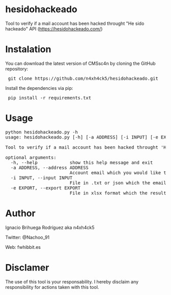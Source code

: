 # hesidohackeado
Tool to verify if a mail account has been hacked throught "He sido hackeado" API (https://hesidohackeado.com/)

# Instalation

You can download the latest version of CMSsc4n by cloning the GitHub repository:

<pre> git clone https://github.com/n4xh4ck5/hesidohackeado.git </pre>

Install the dependencies via pip:

<pre> pip install -r requirements.txt </pre>

# Usage

<pre>
python hesidohackeado.py -h
usage: hesidohackeado.py [-h] [-a ADDRESS] [-i INPUT] [-e EXPORT]

Tool to verify if a mail account has been hacked throught 'He sido hackeado' API (https://hesidohackeado.com/)

optional arguments:
  -h, --help            show this help message and exit
  -a ADDRESS, --address ADDRESS
                        Account email which you would like to search
  -i INPUT, --input INPUT
                        File in .txt or json which the email accounts
  -e EXPORT, --export EXPORT
                        File in xlsx format which the results(y/n)
</pre>

# Author

Ignacio Brihuega Rodríguez aka n4xh4ck5

Twitter:  @Nachoo_91

Web: fwhibbit.es

# Disclamer

The use of this tool is your responsability. I hereby disclaim any responsibility for actions taken with this tool.

